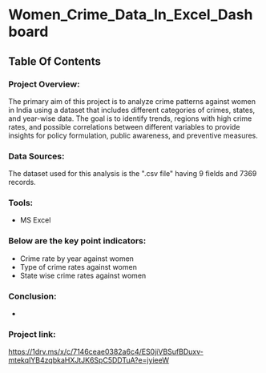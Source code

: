 # Women_Crime_Data_In_Excel_Dashboard

## Table Of Contents

### Project Overview:
The primary aim of this project is to analyze crime patterns against women in India using a dataset that includes different categories of crimes, states, and year-wise data. The goal is to identify trends, regions with high crime rates, and possible correlations between different variables to provide insights for policy formulation, public awareness, and preventive measures.

### Data Sources:
The dataset used for this analysis is the ".csv file" having 9 fields and 7369 records.

### Tools:
- MS Excel

### Below are the key point indicators:
- Crime rate by year against women
- Type of crime rates against women
- State wise crime rates against women

### Conclusion:
- 
### Project link:
https://1drv.ms/x/c/7146ceae0382a6c4/ES0jiVBSufBDuxv-mtekqIYB4zqbkaHXJtJK6SpC5DDTuA?e=jyieeW

